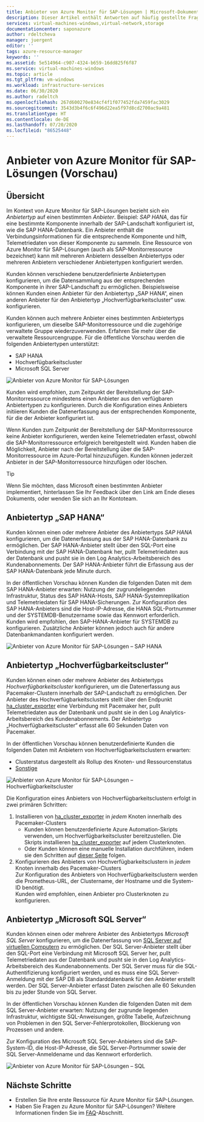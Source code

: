 ```yaml
---
title: Anbieter von Azure Monitor für SAP-Lösungen | Microsoft-Dokumentation
description: Dieser Artikel enthält Antworten auf häufig gestellte Fragen zu Azure Monitor für SAP-Lösungen.
services: virtual-machines-windows,virtual-network,storage
documentationcenter: saponazure
author: rdeltcheva
manager: juergent
editor: ''
tags: azure-resource-manager
keywords: ''
ms.assetid: 5e514964-c907-4324-b659-16dd825f6f87
ms.service: virtual-machines-windows
ms.topic: article
ms.tgt_pltfrm: vm-windows
ms.workload: infrastructure-services
ms.date: 06/30/2020
ms.author: radeltch
ms.openlocfilehash: 267d600270e834cf4f1f077452fda7459fac3029
ms.sourcegitcommit: 3543d3b4f6c6f496d22ea5f97d8cd2700ac9a481
ms.translationtype: HT
ms.contentlocale: de-DE
ms.lasthandoff: 07/20/2020
ms.locfileid: "86525448"
---
```

# <a name="azure-monitor-for-sap-solutions-providers-preview"></a>Anbieter von Azure Monitor für SAP-Lösungen (Vorschau)

## <a name="overview"></a>Übersicht  

Im Kontext von Azure Monitor für SAP-Lösungen bezieht sich ein *Anbietertyp* auf einen bestimmten *Anbieter*. Beispiel: *SAP HANA*, das für eine bestimmte Komponente innerhalb der SAP-Landschaft konfiguriert ist, wie die SAP HANA-Datenbank. Ein Anbieter enthält die Verbindungsinformationen für die entsprechende Komponente und hilft, Telemetriedaten von dieser Komponente zu sammeln. Eine Ressource von Azure Monitor für SAP-Lösungen (auch als SAP-Monitorressource bezeichnet) kann mit mehreren Anbietern desselben Anbietertyps oder mehreren Anbietern verschiedener Anbietertypen konfiguriert werden.
   
Kunden können verschiedene benutzerdefinierte Anbietertypen konfigurieren, um die Datensammlung aus der entsprechenden Komponente in ihrer SAP-Landschaft zu ermöglichen. Beispielsweise können Kunden einen Anbieter für den Anbietertyp „SAP HANA“, einen anderen Anbieter für den Anbietertyp „Hochverfügbarkeitscluster“ usw. konfigurieren.  

Kunden können auch mehrere Anbieter eines bestimmten Anbietertyps konfigurieren, um dieselbe SAP-Monitorressource und die zugehörige verwaltete Gruppe wiederzuverwenden. Erfahren Sie mehr über die verwaltete Ressourcengruppe. Für die öffentliche Vorschau werden die folgenden Anbietertypen unterstützt:   
- SAP HANA
- Hochverfügbarkeitscluster
- Microsoft SQL Server

![Anbieter von Azure Monitor für SAP-Lösungen](./media/azure-monitor-sap/azure-monitor-providers.png)

Kunden wird empfohlen, zum Zeitpunkt der Bereitstellung der SAP-Monitorressource mindestens einen Anbieter aus den verfügbaren Anbietertypen zu konfigurieren. Durch die Konfiguration eines Anbieters initiieren Kunden die Datenerfassung aus der entsprechenden Komponente, für die der Anbieter konfiguriert ist.   

Wenn Kunden zum Zeitpunkt der Bereitstellung der SAP-Monitorressource keine Anbieter konfigurieren, werden keine Telemetriedaten erfasst, obwohl die SAP-Monitorressource erfolgreich bereitgestellt wird. Kunden haben die Möglichkeit, Anbieter nach der Bereitstellung über die SAP-Monitorressource im Azure-Portal hinzuzufügen. Kunden können jederzeit Anbieter in der SAP-Monitorressource hinzufügen oder löschen.

> [!Tip]
> Wenn Sie möchten, dass Microsoft einen bestimmten Anbieter implementiert, hinterlassen Sie Ihr Feedback über den Link am Ende dieses Dokuments, oder wenden Sie sich an Ihr Kontoteam.  

## <a name="provider-type-sap-hana"></a>Anbietertyp „SAP HANA“

Kunden können einen oder mehrere Anbieter des Anbietertyps *SAP HANA* konfigurieren, um die Datenerfassung aus der SAP HANA-Datenbank zu ermöglichen. Der SAP HANA-Anbieter stellt über den SQL-Port eine Verbindung mit der SAP HANA-Datenbank her, pullt Telemetriedaten aus der Datenbank und pusht sie in den Log Analytics-Arbeitsbereich des Kundenabonnements. Der SAP HANA-Anbieter führt die Erfassung aus der SAP HANA-Datenbank jede Minute durch.  

In der öffentlichen Vorschau können Kunden die folgenden Daten mit dem SAP HANA-Anbieter erwarten: Nutzung der zugrundeliegenden Infrastruktur, Status des SAP HANA-Hosts, SAP HANA-Systemreplikation und Telemetriedaten für SAP HANA-Sicherungen. Zur Konfiguration des SAP HANA-Anbieters sind die Host-IP-Adresse, die HANA SQL-Portnummer und der SYSTEMDB-Benutzername sowie das Kennwort erforderlich. Kunden wird empfohlen, den SAP-HANA-Anbieter für SYSTEMDB zu konfigurieren. Zusätzliche Anbieter können jedoch auch für andere Datenbankmandanten konfiguriert werden.

![Anbieter von Azure Monitor für SAP-Lösungen – SAP HANA](./media/azure-monitor-sap/azure-monitor-providers-hana.png)

## <a name="provider-type-high-availability-cluster"></a>Anbietertyp „Hochverfügbarkeitscluster“
Kunden können einen oder mehrere Anbieter des Anbietertyps *Hochverfügbarkeitscluster* konfigurieren, um die Datenerfassung aus Pacemaker-Clustern innerhalb der SAP-Landschaft zu ermöglichen. Der Anbieter des Hochverfügbarkeitsclusters stellt über den Endpunkt [ha_cluster_exporter](https://github.com/ClusterLabs/ha_cluster_exporter) eine Verbindung mit Pacemaker her, pullt Telemetriedaten aus der Datenbank und pusht sie in den Log Analytics-Arbeitsbereich des Kundenabonnements. Der Anbietertyp „Hochverfügbarkeitscluster“ erfasst alle 60 Sekunden Daten von Pacemaker.  

In der öffentlichen Vorschau können benutzerdefinierte Kunden die folgenden Daten mit Anbietern von Hochverfügbarkeitsclustern erwarten:   
 - Clusterstatus dargestellt als Rollup des Knoten- und Ressourcenstatus 
 - [Sonstige](https://github.com/ClusterLabs/ha_cluster_exporter/blob/master/doc/metrics.md) 

![Anbieter von Azure Monitor für SAP-Lösungen – Hochverfügbarkeitscluster](./media/azure-monitor-sap/azure-monitor-providers-pacemaker-cluster.png)

Die Konfiguration eines Anbieters von Hochverfügbarkeitsclustern erfolgt in zwei primären Schritten: 
1. Installieren von [ha_cluster_exporter](https://github.com/ClusterLabs/ha_cluster_exporter) in *jedem* Knoten innerhalb des Pacemaker-Clusters 
    - Kunden können benutzerdefinierte Azure Automation-Skripts verwenden, um Hochverfügbarkeitscluster bereitzustellen. Die Skripts installieren [ha_cluster_exporter](https://github.com/ClusterLabs/ha_cluster_exporter) auf jedem Clusterknoten.  
    - Oder Kunden können eine manuelle Installation durchführen, indem sie den Schritten auf [dieser Seite](https://github.com/ClusterLabs/ha_cluster_exporter) folgen. 
2. Konfigurieren des Anbieters von Hochverfügbarkeitsclustern in *jedem* Knoten innerhalb des Pacemaker-Clusters  
  Zur Konfiguration des Anbieters von Hochverfügbarkeitsclustern werden die Prometheus-URL, der Clustername, der Hostname und die System-ID benötigt.   
  Kunden wird empfohlen, einen Anbieter pro Clusterknoten zu konfigurieren.   

## <a name="provider-type-microsoft-sql-server"></a>Anbietertyp „Microsoft SQL Server“

Kunden können einen oder mehrere Anbieter des Anbietertyps *Microsoft SQL Server* konfigurieren, um die Datenerfassung von [SQL Server auf virtuellen Computern](https://azure.microsoft.com/services/virtual-machines/sql-server/) zu ermöglichen. Der SQL Server-Anbieter stellt über den SQL-Port eine Verbindung mit Microsoft SQL Server her, pullt Telemetriedaten aus der Datenbank und pusht sie in den Log Analytics-Arbeitsbereich des Kundenabonnements. Der SQL Server muss für die SQL-Authentifizierung konfiguriert werden, und es muss eine SQL Server-Anmeldung mit der SAP DB als Standarddatenbank für den Anbieter erstellt werden. Der SQL Server-Anbieter erfasst Daten zwischen alle 60 Sekunden bis zu jeder Stunde von SQL Server.  

In der öffentlichen Vorschau können Kunden die folgenden Daten mit dem SQL Server-Anbieter erwarten: Nutzung der zugrunde liegenden Infrastruktur, wichtigste SQL-Anweisungen, größte Tabelle, Aufzeichnung von Problemen in den SQL Server-Fehlerprotokollen, Blockierung von Prozessen und andere.  

Zur Konfiguration des Microsoft SQL Server-Anbieters sind die SAP-System-ID, die Host-IP-Adresse, die SQL Server-Portnummer sowie der SQL Server-Anmeldename und das Kennwort erforderlich.

![Anbieter von Azure Monitor für SAP-Lösungen – SQL](./media/azure-monitor-sap/azure-monitor-providers-sql.png)

## <a name="next-steps"></a>Nächste Schritte

- Erstellen Sie Ihre erste Ressource für Azure Monitor für SAP-Lösungen.
- Haben Sie Fragen zu Azure Monitor für SAP-Lösungen? Weitere Informationen finden Sie im [FAQ](./azure-monitor-faq.md)-Abschnitt.
